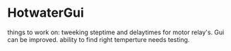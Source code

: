 # HotwaterGui
things to work on:
tweeking steptime and delaytimes for motor relay's.
Gui can be improved.
ability to find right temperture needs testing.
